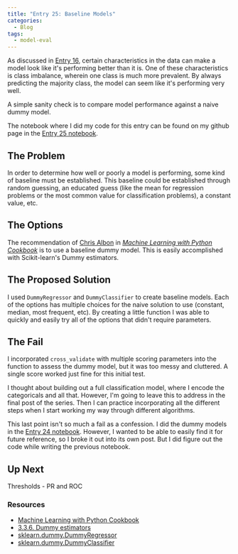 ```yaml
---
title: "Entry 25: Baseline Models"
categories:
  - Blog
tags:
  - model-eval
---
```


As discussed in [Entry 16](https://julielinx.github.io/blog/16_model_eval_and_mathjax/), certain characteristics in the data can make a model look like it's performing better than it is. One of these characteristics is class imbalance, wherein one class is much more prevalent. By always predicting the majority class, the model can seem like it's performing very well.

A simple sanity check is to compare model performance against a naive dummy model.

The notebook where I did my code for this entry can be found on my github page in the [Entry 25 notebook](https://github.com/julielinx/datascience_diaries/blob/master/02_model_eval/25_nb_baseline_compare.ipynb).

## The Problem

In order to determine how well or poorly a model is performing, some kind of baseline must be established. This baseline could be established through random guessing, an educated guess (like the mean  for regression problems or the most common value for classification problems), a constant value, etc.

## The Options

The recommendation of [Chris Albon](https://chrisalbon.com/) in *[Machine Learning with Python Cookbook](https://www.amazon.com/Machine-Learning-Python-Cookbook-Preprocessing/dp/1491989386)* is to use a baseline dummy model. This is easily accomplished with Scikit-learn's Dummy estimators.

## The Proposed Solution

I used `DummyRegressor` and `DummyClassifier` to create baseline models. Each of the options has multiple choices for the naive solution to use (constant, median, most frequent, etc). By creating a little function I was able to quickly and easily try all of the options that didn't require parameters.

## The Fail

I incorporated `cross_validate` with multiple scoring parameters into the function to assess the dummy model, but it was too messy and cluttered. A single score worked just fine for this initial test.

I thought about building out a full classification model, where I encode the categoricals and all that. However, I'm going to leave this to address in the final post of the series. Then I can practice incorporating all the different steps when I start working my way through different algorithms.

This last point isn't so much a fail as a confession. I did the dummy models in the [Entry 24 notebook](https://github.com/julielinx/datascience_diaries/blob/master/02_model_eval/24_nb_class_score_implement.ipynb). However, I wanted to be able to easily find it for future reference, so I broke it out into its own post. But I did figure out the code while writing the previous notebook.

## Up Next

Thresholds - PR and ROC

### Resources

- [Machine Learning with Python Cookbook](https://www.amazon.com/Machine-Learning-Python-Cookbook-Preprocessing/dp/1491989386)
- [3.3.6. Dummy estimators](https://scikit-learn.org/stable/modules/model_evaluation.html#dummy-estimators)
- [sklearn.dummy.DummyRegressor](https://scikit-learn.org/stable/modules/generated/sklearn.dummy.DummyRegressor.html)
- [sklearn.dummy.DummyClassifier](https://scikit-learn.org/stable/modules/generated/sklearn.dummy.DummyClassifier.html?highlight=dummyclassifier#sklearn.dummy.DummyClassifier)